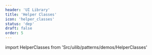 ```yaml
---
header: 'UI Library'
title: 'Helper Classes'
icon: 'helper_classes'
status: 'dep'
draft: false
order: 5
---
```


import HelperClasses from 'Src/uilib/patterns/demos/HelperClasses'

<HelperClasses />
